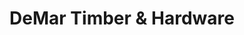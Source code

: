---
title: "DeMar Timber & Hardware"
url: /clifton-hill/demar-timber-and-hardware/
shop: hardware
---